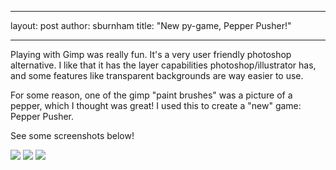 ___
layout: post
author: sburnham
title: "New py-game, Pepper Pusher!"
___


Playing with Gimp was really fun. It's a very user friendly photoshop alternative. I like that it has the layer capabilities photoshop/illustrator has, and some features like transparent backgrounds are way easier to use. 

For some reason, one of the gimp "paint brushes" was a picture of a pepper, which I thought was great! I used this to create a "new" game: Pepper Pusher. 

See some screenshots below!

![](https://lh4.googleusercontent.com/-27hlcVVWGjc/UoKj5XYuwXI/AAAAAAAADNM/4HHdrEUzOe8/w753-h565-no/pepperpusher1.png)
![](https://lh3.googleusercontent.com/-JSYQsy4d86Y/UoKj5I0AzfI/AAAAAAAADNI/ZObMleiNCx4/w753-h565-no/pepperpusher+2.png)
![](https://lh4.googleusercontent.com/-syB5fy8JoC4/UoKj4ZCYEHI/AAAAAAAADM8/Cbrv_KJk4aw/w753-h565-no/pepper+pusher+title.png)
